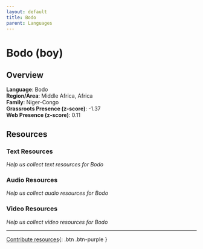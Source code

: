 ```yaml
---
layout: default
title: Bodo
parent: Languages
---
```


# Bodo (boy)

## Overview

**Language**: Bodo  
**Region/Area**: Middle Africa, Africa  
**Family**: Niger-Congo  
**Grassroots Presence (z-score)**: -1.37  
**Web Presence (z-score)**: 0.11  

## Resources

### Text Resources
*Help us collect text resources for Bodo*

### Audio Resources
*Help us collect audio resources for Bodo*

### Video Resources
*Help us collect video resources for Bodo*

---

[Contribute resources](https://forms.office.com/e/1SfLJx3u1r){: .btn .btn-purple }

